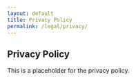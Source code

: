 ```yaml
---
layout: default
title: Privacy Policy
permalink: /legal/privacy/
---
```


## Privacy Policy

This is a placeholder for the privacy policy.
